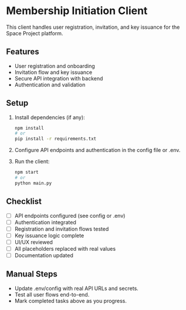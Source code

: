 # Membership Initiation Client

This client handles user registration, invitation, and key issuance for the Space Project platform.

## Features

- User registration and onboarding
- Invitation flow and key issuance
- Secure API integration with backend
- Authentication and validation

## Setup

1. Install dependencies (if any):

   ```bash
   npm install
   # or
   pip install -r requirements.txt
   ```

2. Configure API endpoints and authentication in the config file or .env.
3. Run the client:

   ```bash
   npm start
   # or
   python main.py
   ```

## Checklist

- [ ] API endpoints configured (see config or .env)
- [ ] Authentication integrated
- [ ] Registration and invitation flows tested
- [ ] Key issuance logic complete
- [ ] UI/UX reviewed
- [ ] All placeholders replaced with real values
- [ ] Documentation updated

## Manual Steps

- Update .env/config with real API URLs and secrets.
- Test all user flows end-to-end.
- Mark completed tasks above as you progress.
